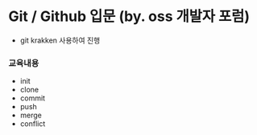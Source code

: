 # Git / Github 입문 (by. oss 개발자 포럼)
- git krakken 사용하여 진행

### 교육내용
- init
- clone
- commit
- push
- merge
- conflict

